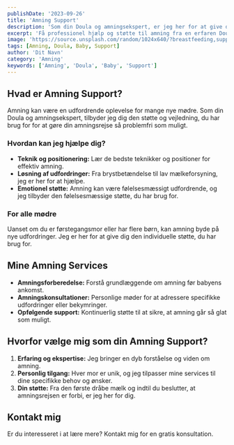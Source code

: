 ```yaml
---
publishDate: '2023-09-26'
title: 'Amning Support'
description: 'Som din Doula og amningsekspert, er jeg her for at give dig den støtte og vejledning, du har brug for i din amningsrejse.'
excerpt: 'Få professionel hjælp og støtte til amning fra en erfaren Doula.'
image: 'https://source.unsplash.com/random/1024x640/?breastfeeding,support'
tags: [Amning, Doula, Baby, Support]
author: 'Dit Navn'
category: 'Amning'
keywords: ['Amning', 'Doula', 'Baby', 'Support']
---
```


## Hvad er Amning Support?

Amning kan være en udfordrende oplevelse for mange nye mødre. Som din Doula og amningsekspert, tilbyder jeg dig den støtte og vejledning, du har brug for for at gøre din amningsrejse så problemfri som muligt.

### Hvordan kan jeg hjælpe dig?

- **Teknik og positionering:** Lær de bedste teknikker og positioner for effektiv amning.
- **Løsning af udfordringer:** Fra brystbetændelse til lav mælkeforsyning, jeg er her for at hjælpe.
- **Emotionel støtte:** Amning kan være følelsesmæssigt udfordrende, og jeg tilbyder den følelsesmæssige støtte, du har brug for.

### For alle mødre

Uanset om du er førstegangsmor eller har flere børn, kan amning byde på nye udfordringer. Jeg er her for at give dig den individuelle støtte, du har brug for.

## Mine Amning Services

- **Amningsforberedelse:** Forstå grundlæggende om amning før babyens ankomst.
- **Amningskonsultationer:** Personlige møder for at adressere specifikke udfordringer eller bekymringer.
- **Opfølgende support:** Kontinuerlig støtte til at sikre, at amning går så glat som muligt.

## Hvorfor vælge mig som din Amning Support?

1. **Erfaring og ekspertise:** Jeg bringer en dyb forståelse og viden om amning.
2. **Personlig tilgang:** Hver mor er unik, og jeg tilpasser mine services til dine specifikke behov og ønsker.
3. **Din støtte:** Fra den første dråbe mælk og indtil du beslutter, at amningsrejsen er forbi, er jeg her for dig.

## Kontakt mig

Er du interesseret i at lære mere? Kontakt mig for en gratis konsultation.

